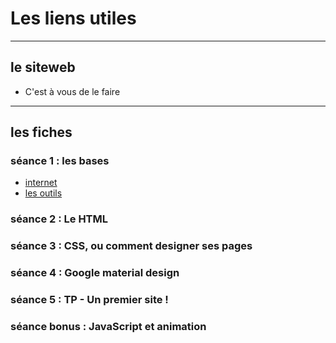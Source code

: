 # Les liens utiles  

---

## le siteweb  

- C'est à vous de le faire  

---

## les fiches  

### séance 1 : les bases  

- [internet](https://loulou123546.github.io/coursICN/basic/internet/)  
- [les outils](https://loulou123546.github.io/coursICN/basic/outils/)  

### séance 2 : Le HTML  


### séance 3 : CSS, ou comment designer ses pages  


### séance 4 : Google material design  


### séance 5 : TP - Un premier site !  


### séance bonus : JavaScript et animation  
